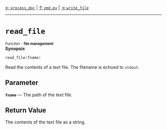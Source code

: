 [&#8592; `process_doc`](xmd.py--process_doc.md) | [&#8593; `xmd.py`](xmd.py.md) | [&#8594; `write_file`](xmd.py--write_file.md)
***

# `read_file`
<small>*Function* - **file management**</small>  
**Synopsis**

```cpp
read_file(fname)
```

Read the contents of a text file.
The filename is echoed to `stdout`.

## Parameter
**`fname`** &#8213; The path of the text file.  
## Return Value

The contents of the text file as a string.


